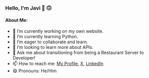 ### Hello, I'm Javi 👋 :upside_down_face:

#### About Me:

- 🔭 I’m currently working on my own website.
- 🌱 I’m currently learning Python.
- 👯 I’m eager to collaborate and learn.
- 🤔 I’m looking to learn more about APIs.
- 💬 Ask me about transitioning from being a Restaurant Server to Developer!
- 📫 How to reach me: [My Profile](https://github.com/javdel3), [X](https://twitter.com/JaviTheDelgado), [LinkedIn](https://www.linkedin.com/in/javier-delgado-ii-550188293)
- 😄 Pronouns: He/Him

